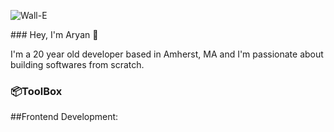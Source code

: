 <p align="left"> <img src="[https://komarev.com/ghpvc/?username=rishavchanda&label=Profile%20views&color=0e75b68stvle=flat](https://www.pngall.com/wp-content/uploads/12/Wall-E-Robot-PNG-File.png)" alt='Wall-E'> </p>
### Hey, I'm Aryan 👋

I'm a 20 year old developer based in Amherst, MA and I'm passionate about building softwares from scratch. 

### 📦ToolBox

##Frontend Development: 

<!--
**aryantipnis/aryantipnis** is a ✨ _special_ ✨ repository because its `README.md` (this file) appears on your GitHub profile.

Here are some ideas to get you started:

- 🔭 I’m currently working on ...
- 🌱 I’m currently learning ...
- 👯 I’m looking to collaborate on ...
- 🤔 I’m looking for help with ...
- 💬 Ask me about ...
- 📫 How to reach me: ...
- 😄 Pronouns: ...
- ⚡ Fun fact: ...
-->
